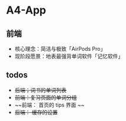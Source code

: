# A4-App

## 前端

- 核心理念：简洁与极致「AirPods Pro」
- 现阶段愿景：地表最强背单词软件「记忆软件」

## todos

- ~~后端；词书的单词列表~~
- ~~前端：复习页面的单词分组~~
- ~~前端： 首页的 tips 界面 ~~
- ~~后端： 缓存的设置~~

